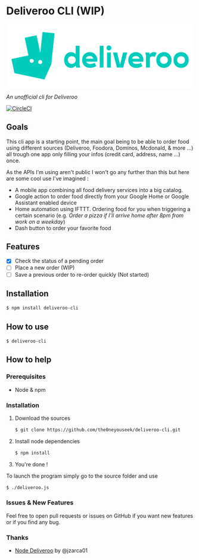 # Deliveroo CLI (WIP)

![Deliveroo logo](./.github/d_logo.svg)

*An unofficial cli for Deliveroo*

[![CircleCI](https://circleci.com/gh/the0neyouseek/deliveroo-cli.svg?style=svg)](https://circleci.com/gh/the0neyouseek/deliveroo-cli)

## Goals

This cli app is a starting point, the main goal being to be able to order food using different sources (Deliveroo, Foodora, Dominos, Mcdonald, & more …) all trough one app only filling your infos (credit card, address, name …) once.

As the APIs I'm using aren't public I won't go any further than this but here are some cool use I've imagined :

- A mobile app combining all food delivery services into a big catalog.
- Google action to order food directly from your Google Home or Google Assistant enabled device
- Home automation using IFTTT. Ordering food for you when triggering a certain scenario (e.g. *Order a pizza if I'll arrive home after 8pm from work on a weekday*)
- Dash button to order your favorite food

## Features

- [x] Check the status of a pending order
- [ ] Place a new order (WIP)
- [ ] Save a previous order to re-order quickly (Not started)

## Installation

```sh
$ npm install deliveroo-cli
```

## How to use

```sh
$ deliveroo-cli
```

## How to help

### Prerequisites
- Node & npm

### Installation
1. Download the sources

    ```sh
    $ git clone https://github.com/the0neyouseek/deliveroo-cli.git
    ```

2. Install node dependencies

    ```sh
    $ npm install
    ```

3. You're done !

To launch the program simply go to the source folder and use

```sh
$ ./deliveroo.js
```

### Issues & New Features

Feel free to open pull requests or issues on GitHub if you want new features or if you find any bug.

### Thanks

- [Node Deliveroo](https://github.com/jzarca01/node-deliveroo) by @jzarca01